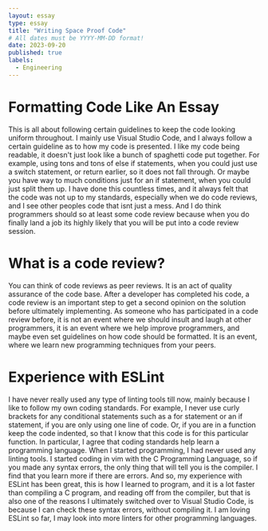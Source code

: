 ```yaml
---
layout: essay
type: essay
title: "Writing Space Proof Code"
# All dates must be YYYY-MM-DD format!
date: 2023-09-20
published: true
labels:
  - Engineering
---
```

# Formatting Code Like An Essay

This is all about following certain guidelines to keep the code looking uniform throughout. I mainly use Visual Studio Code, and I always follow a certain guideline as to how my code is presented. I like my code being readable, it doesn't just look like a bunch of spaghetti code put together. For example, using tons and tons of else if statements, when you could just use a switch statement, or return earlier, so it does not fall through. Or maybe you have way to much conditions just for an if statement, when you could just split them up. I have done this countless times, and it always felt that the code was not up to my standards, especially when we do code reviews, and I see other peoples code that isnt just a mess. And I do think programmers should so at least some code review because when you do finally land a job its highly likely that you will be put into a code review session. 

# What is a code review?

You can think of code reviews as peer reviews. It is an act of quality assurance of the code base. After a developer has completed his code, a code review is an important step to get a second opinion on the solution before ultimately implementing. As someone who has participated in a code review before, it is not an event where we should insult and laugh at other programmers, it is an event where we help improve programmers, and maybe even set guidelines on how code should be formatted. It is an event, where we learn new programming techniques from your peers.

# Experience with ESLint

I have never really used any type of linting tools till now, mainly because I like to follow my own coding standards. For example, I never use curly brackets for any conditional statements such as a for statement or an if statement, if you are only using one line of code.
Or, if you are in a function keep the code indented, so that I know that this code is for this particular function. In particular, I agree that coding standards help learn a programming language. When I started programming, I had never used any linting tools. I started coding in vim with the C Programming Language, so if you made any syntax errors, the only thing that will tell you is the compiler. I find that you learn more if there are errors. And so, my experience with ESLint has been great, this is how I learned to program, and it is a lot faster than compiling a C program, and reading off from the compiler, but that is also one of the reasons I ultimately switched over to Visual Studio Code, is because I can check these syntax errors, without compiling it. I am loving ESLint so far, I may look into more linters for other programming languages.
